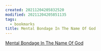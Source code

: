 ```yaml
---
created: 20211204205832520
modified: 20211204205851135
tags:
  - bookmarks
title: Mental Bondage In The Name Of God
---
```


[Mental Bondage In The Name Of God](https://mentalbondageinthenameofgod.wordpress.com/)